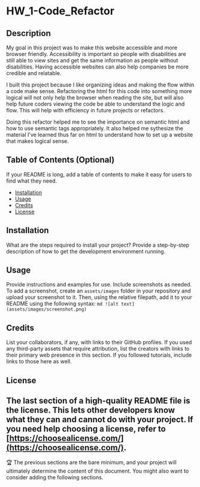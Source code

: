 # HW_1-Code_Refactor

## Description
My goal in this project was to make this website accessible and more browser friendly. Accessibility is important so people with disabilities are still able to view sites and get the same information as people without disabilities. Having accessible websites can also help companies be more credible and relatable. 

I built this project because I like organizing ideas and making the flow within a code make sense. Refactoring the html for this code into something more logical will not only help the browser when reading the site, but will also help future coders viewing the code be able to understand the logic and flow. This will help with efficiency in future projects or refactors. 

Doing this refactor helped me to see the importance on semantic html and how to use semantic tags appropriately. It also helped me sythesize the material I've learned thus far on html to understand how to set up a website that makes logical sense. 
## Table of Contents (Optional)
If your README is long, add a table of contents to make it easy for users to find what they need.
- [Installation](#installation)
- [Usage](#usage)
- [Credits](#credits)
- [License](#license)
## Installation
What are the steps required to install your project? Provide a step-by-step description of how to get the development environment running.
## Usage
Provide instructions and examples for use. Include screenshots as needed.
To add a screenshot, create an `assets/images` folder in your repository and upload your screenshot to it. Then, using the relative filepath, add it to your README using the following syntax:
    ```md
    ![alt text](assets/images/screenshot.png)
    ```
## Credits
List your collaborators, if any, with links to their GitHub profiles.
If you used any third-party assets that require attribution, list the creators with links to their primary web presence in this section.
If you followed tutorials, include links to those here as well.
## License
The last section of a high-quality README file is the license. This lets other developers know what they can and cannot do with your project. If you need help choosing a license, refer to [https://choosealicense.com/](https://choosealicense.com/).
---
🏆 The previous sections are the bare minimum, and your project will ultimately determine the content of this document. You might also want to consider adding the following sections.